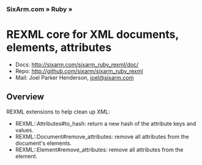 ### SixArm.com » Ruby »
# REXML core for XML documents, elements, attributes

* Docs: <http://sixarm.com/sixarm_ruby_rexml/doc/>  
* Repo: <http://github.com/sixarm/sixarm_ruby_rexml>  
* Mail: Joel Parker Henderson, <joel@sixarm.com>

## Overview

REXML extensions to help clean up XML:

  * REXML::Attributes#to_hash: return a new hash of the attribute keys and values.
  * REXML::Document#remove_attributes: remove all attributes from the document's elements.
  * REXML::Element#remove_attributes: remove all attributes from the element.

